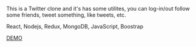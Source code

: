 This is a Twitter clone and it's has some utilites, you can log-in/out follow some friends, tweet something, like tweets, etc.

React, Nodejs, Redux, MongoDB, JavaScript, Boostrap

[DEMO](https://twitter-react-redux-clone.vercel.app/)
